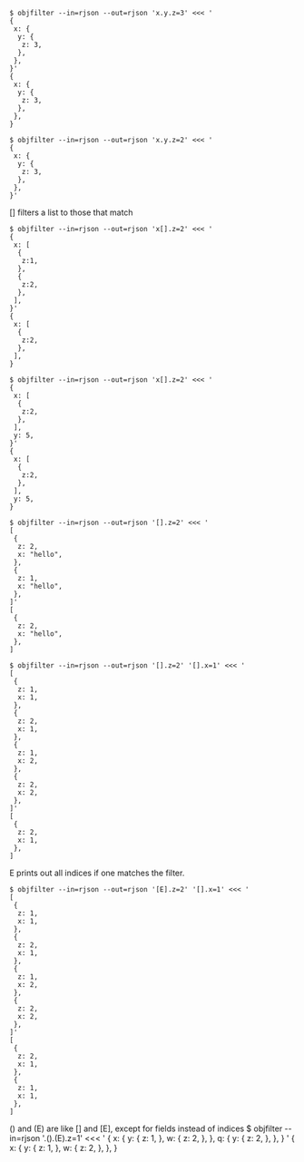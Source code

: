 
```
$ objfilter --in=rjson --out=rjson 'x.y.z=3' <<< '
{
 x: {
  y: {
   z: 3,
  },
 },
}'
{
 x: {
  y: {
   z: 3,
  },
 },
}
```

```
$ objfilter --in=rjson --out=rjson 'x.y.z=2' <<< '
{
 x: {
  y: {
   z: 3,
  },
 },
}'
```

[] filters a list to those that match
```
$ objfilter --in=rjson --out=rjson 'x[].z=2' <<< '
{
 x: [
  {
   z:1,
  },
  {
   z:2,
  },
 ],
}'
{
 x: [
  {
   z:2,
  },
 ],
}
```

```
$ objfilter --in=rjson --out=rjson 'x[].z=2' <<< '
{
 x: [
  {
   z:2,
  },
 ],
 y: 5,
}'
{
 x: [
  {
   z:2,
  },
 ],
 y: 5,
}
```

```
$ objfilter --in=rjson --out=rjson '[].z=2' <<< '
[
 {
  z: 2,
  x: "hello",
 },
 {
  z: 1,
  x: "hello",
 },
]'
[
 {
  z: 2,
  x: "hello",
 },
]
```

```
$ objfilter --in=rjson --out=rjson '[].z=2' '[].x=1' <<< '
[
 {
  z: 1,
  x: 1,
 },
 {
  z: 2,
  x: 1,
 },
 {
  z: 1,
  x: 2,
 },
 {
  z: 2,
  x: 2,
 },
]'
[
 {
  z: 2,
  x: 1,
 },
]
```

E prints out all indices if one matches the filter.
```
$ objfilter --in=rjson --out=rjson '[E].z=2' '[].x=1' <<< '
[
 {
  z: 1,
  x: 1,
 },
 {
  z: 2,
  x: 1,
 },
 {
  z: 1,
  x: 2,
 },
 {
  z: 2,
  x: 2,
 },
]'
[
 {
  z: 2,
  x: 1,
 },
 {
  z: 1,
  x: 1,
 },
]
```

() and (E) are like [] and [E], except for fields instead of indices
$ objfilter --in=rjson '.().(E).z=1' <<< '
{
 x: {
  y: {
   z: 1,
  },
  w: {
   z: 2,
  },
 },
 q: {
  y: {
   z: 2,
  },
 },
}
'
{
 x: {
  y: {
   z: 1,
  },
  w: {
   z: 2,
  },
 },
}
